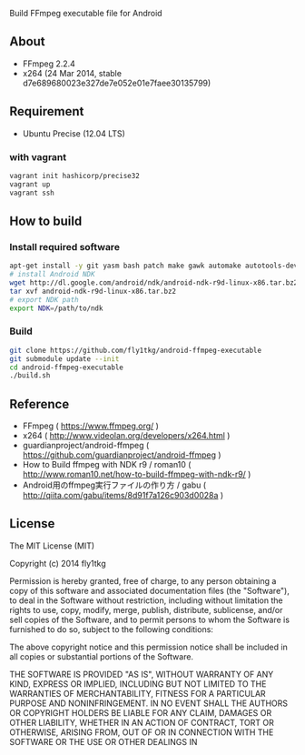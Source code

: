 Build FFmpeg executable file for Android

## About

* FFmpeg 2.2.4
* x264 (24 Mar 2014, stable d7e689680023e327de7e052e01e7faee30135799)

## Requirement

* Ubuntu Precise (12.04 LTS)

### with vagrant

```bash
vagrant init hashicorp/precise32
vagrant up
vagrant ssh
```

## How to build

### Install required software

```bash
apt-get install -y git yasm bash patch make gawk automake autotools-dev libtool
# install Android NDK
wget http://dl.google.com/android/ndk/android-ndk-r9d-linux-x86.tar.bz2
tar xvf android-ndk-r9d-linux-x86.tar.bz2
# export NDK path
export NDK=/path/to/ndk
```

### Build
```bash
git clone https://github.com/fly1tkg/android-ffmpeg-executable
git submodule update --init
cd android-ffmpeg-executable
./build.sh
```

## Reference

* FFmpeg ( https://www.ffmpeg.org/ )
* x264 ( http://www.videolan.org/developers/x264.html )
* guardianproject/android-ffmpeg ( https://github.com/guardianproject/android-ffmpeg )
* How to Build ffmpeg with NDK r9 / roman10 ( http://www.roman10.net/how-to-build-ffmpeg-with-ndk-r9/ )
* Android用のffmpeg実行ファイルの作り方 / gabu ( http://qiita.com/gabu/items/8d91f7a126c903d0028a )

## License

The MIT License (MIT)

Copyright (c) 2014 fly1tkg

Permission is hereby granted, free of charge, to any person obtaining a copy
of this software and associated documentation files (the "Software"), to deal
in the Software without restriction, including without limitation the rights
to use, copy, modify, merge, publish, distribute, sublicense, and/or sell
copies of the Software, and to permit persons to whom the Software is
furnished to do so, subject to the following conditions:

The above copyright notice and this permission notice shall be included in
all copies or substantial portions of the Software.

THE SOFTWARE IS PROVIDED "AS IS", WITHOUT WARRANTY OF ANY KIND, EXPRESS OR
IMPLIED, INCLUDING BUT NOT LIMITED TO THE WARRANTIES OF MERCHANTABILITY,
FITNESS FOR A PARTICULAR PURPOSE AND NONINFRINGEMENT. IN NO EVENT SHALL THE
AUTHORS OR COPYRIGHT HOLDERS BE LIABLE FOR ANY CLAIM, DAMAGES OR OTHER
LIABILITY, WHETHER IN AN ACTION OF CONTRACT, TORT OR OTHERWISE, ARISING FROM,
OUT OF OR IN CONNECTION WITH THE SOFTWARE OR THE USE OR OTHER DEALINGS IN
